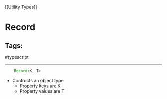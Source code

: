 [[Utility Types]]

# Record

## Tags:
#typescript 

---

```ts
	Record<K, T>
```

- Contructs an object type
	- Property keys are K
	- Property values are T